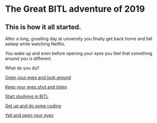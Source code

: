 # The Great BITL adventure of 2019

## This is how it all started.

After a long, gruelling day at university you finally get back home and fall asleep while watching Netflix.

You wake up and even before opening your eyes you feel that something around you is different.

What do you do?

[Open your eyes and look around](look-around/README.md)

[Keep your eyes shut and listen](listen/README.md)

[Start studying in BITL](startin/README.md)

[Get up and do some coding](do-some-coding/README.md)

[Yell and open your eyes](look-around/README.md)

